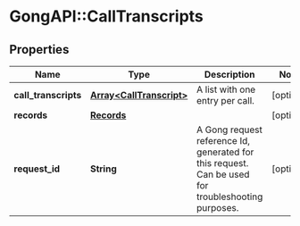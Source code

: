 # GongAPI::CallTranscripts

## Properties
Name | Type | Description | Notes
------------ | ------------- | ------------- | -------------
**call_transcripts** | [**Array&lt;CallTranscript&gt;**](CallTranscript.md) | A list with one entry per call. | [optional] 
**records** | [**Records**](Records.md) |  | [optional] 
**request_id** | **String** | A Gong request reference Id, generated for this request. Can be used for troubleshooting purposes. | [optional] 

